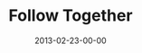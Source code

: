 ---
layout: message
category: message
series: "Follow the Leader"
title: "Follow Together"
date: 2013-02-23-00-00
message_id: 770
audio-description: "Chuck Mingo talks about how following the Leader is best with a tribe."
audio: "http://www.crossroads.net/players/media/hq/followtheleader_oakley_03.mp3"
audio-title: "Follow Together"
audio-duration: "38:01"
program-description: "Program - WK3 Follow the Leader"
program: "http://www.crossroads.net/players/media/hq/02_23-24_13Program_LO.pdf"
program-title: "Follow Together"
video-description: "Chuck Mingo talks about how following the Leader is best with a tribe."
video-title: "Follow the Leader"
video: "https://s3.amazonaws.com/crossroadsvideomessages/followtheleader_oakley_03.mp4"
video-poster: "https://www.crossroads.net/uploadedfiles/followtheleader_oakley_03_still.jpg"
---